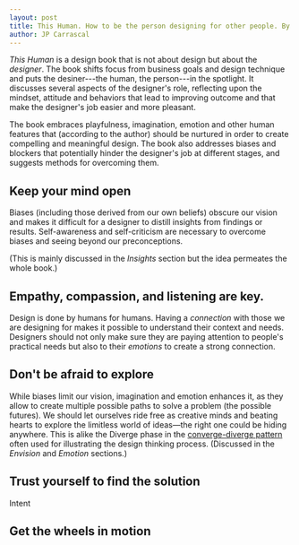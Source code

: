 ```yaml
---
layout: post
title: This Human. How to be the person designing for other people. By Melis Senova, PhD.
author: JP Carrascal
---
```


_This Human_ is a design book that is not about design but about the _designer_. The book shifts focus from business goals and design technique and puts the desiner---the human, the person---in the spotlight.
It discusses several aspects of the designer's role, reflecting upon the mindset, attitude and behaviors that lead to improving outcome and that make the designer's job easier and more pleasant.

The book embraces playfulness, imagination, emotion and other human features that (according to the author) should be nurtured in order to create compelling and meaningful design. The book also addresses biases and blockers that potentially hinder the designer's job at different stages, and suggests methods for overcoming them.

## Keep your mind open

Biases (including those derived from our own beliefs) obscure our vision and makes it difficult for a designer to distill insights from findings or results. Self-awareness and self-criticism are necessary to overcome biases and seeing beyond our preconceptions.

(This is mainly discussed in the _Insights_ section but the idea permeates the whole book.)

## Empathy, compassion, and listening are key.

Design is done by humans for humans. Having a _connection_ with those we are designing for makes it possible to understand their context and needs. Designers should not only make sure they are paying attention to people's practical needs but also to their _emotions_ to create a strong connection. 

## Don't be afraid to explore

While biases limit our vision, imagination and emotion enhances it, as they allow to create multiple possible paths to solve a problem (the possible futures). We should let ourselves ride free as creative minds and beating hearts to explore the limitless world of ideas&mdash;the right one could be hiding anywhere. This is alike the Diverge phase in the [converge-diverge pattern](https://www.designcouncil.org.uk/sites/default/files/asset/document/ElevenLessons_Design_Council%20(2).pdf, "A study of the design process") often used for illustrating the design thinking process.
(Discussed in the _Envision_ and _Emotion_ sections.)

## Trust yourself to find the solution

Intent

## Get the wheels in motion

